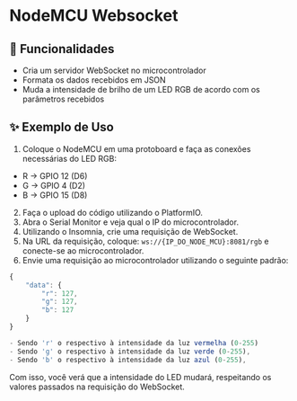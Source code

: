 
# NodeMCU Websocket
## :rocket: Funcionalidades

- Cria um servidor WebSocket no microcontrolador
- Formata os dados recebidos em JSON
- Muda a intensidade de brilho de um LED RGB de acordo com os parâmetros recebidos
## :sparkles: Exemplo de Uso

1. Coloque o NodeMCU em uma protoboard e faça as conexões necessárias do LED RGB:

 - R →  GPIO 12 (D6)
 - G →  GPIO 4 (D2)
 - B →  GPIO 15 (D8)

2. Faça o upload do código utilizando o PlatformIO.
3. Abra o Serial Monitor e veja qual o IP do microcontrolador.
4. Utilizando o Insomnia, crie uma requisição de WebSocket.
5. Na URL da requisição, coloque: ```ws://{IP_DO_NODE_MCU}:8081/rgb``` e conecte-se ao microcontrolador.
6. Envie uma requisição ao microcontrolador utilizando o seguinte padrão:

```javascript
{
	"data": {
		"r": 127,
		"g": 127,
		"b": 127
	}
}

- Sendo 'r' o respectivo à intensidade da luz vermelha (0-255)
- Sendo 'g' o respectivo à intensidade da luz verde (0-255),
- Sendo 'b' o respectivo à intensidade da luz azul (0-255),

```

Com isso, você verá que a intensidade do LED mudará, respeitando os valores passados na requisição do WebSocket.